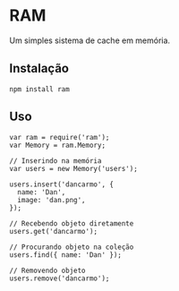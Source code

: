 # RAM

Um simples sistema de cache em memória.

## Instalação

    npm install ram

## Uso

    var ram = require('ram');
    var Memory = ram.Memory;

    // Inserindo na memória
    var users = new Memory('users');

    users.insert('dancarmo', {
      name: 'Dan',
      image: 'dan.png',
    });

    // Recebendo objeto diretamente
    users.get('dancarmo');

    // Procurando objeto na coleção
    users.find({ name: 'Dan' });

    // Removendo objeto
    users.remove('dancarmo');